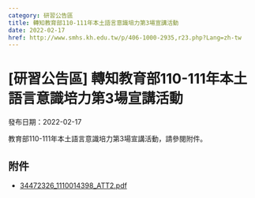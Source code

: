 ```yaml
---
category: 研習公告區
title: 轉知教育部110-111年本土語言意識培力第3場宣講活動
date: 2022-02-17
href: http://www.smhs.kh.edu.tw/p/406-1000-2935,r23.php?Lang=zh-tw
---
```


# [研習公告區] 轉知教育部110-111年本土語言意識培力第3場宣講活動

發布日期：2022-02-17

教育部110-111年本土語言意識培力第3場宣講活動，請參閱附件。

## 附件

- [34472326_1110014398_ATT2.pdf](https://www.smhs.kh.edu.tw/var/file/0/1000/attach/25/pta_2650_4856317_87443.pdf)
